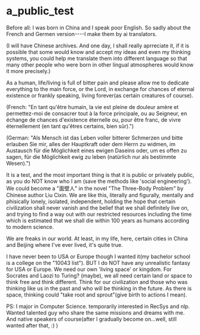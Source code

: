 # a_public_test

Before all: I was born in China and I speak poor English. So sadly about the French and Germen version----I make them by ai translators.

(I will have Chinese archives. And one day, I shall really aprreciate it, if it is possible that some would know and accept my ideas and even my thinking systems, you could help me translate them into different language so that many other people who were born in other lingual atmospheres would know it more precisely.)


As a human, life/living is full of bitter pain and please allow me to dedicate everything to the main force, or the Lord, in exchange for chances of eternal existence or frankly speaking, living forever(as certain creatures of course).

(French: "En tant qu'être humain, la vie est pleine de douleur amère et permettez-moi de consacrer tout à la force principale, ou au Seigneur, en échange de chances d'existence éternelle ou, pour être franc, de vivre éternellement (en tant qu'êtres certains, bien sûr).")

(German: "Als Mensch ist das Leben voller bitterer Schmerzen und bitte erlauben Sie mir, alles der Hauptkraft oder dem Herrn zu widmen, im Austausch für die Möglichkeit eines ewigen Daseins oder, um es offen zu sagen, für die Möglichkeit ewig zu leben (natürlich nur als bestimmte Wesen).")


It is a test, and the most important thing is that it is public or privately public, as you do NOT know who I am (save the methods like 'social engineering'). We could become a "面壁人" in the novel "The Three-Body Problem" by Chinese author Liu Cixin. We are like this, literally and figurally, mentally and phisically lonely, isolated, independent, holding the hope that certain civilization shall never vanish and the belief that we shall definitely live on, and trying to find a way out with our restricted resources including the time which is estimated that we shall die within 100 years as humans according to modern science.

We are freaks in our world. At least, in my life, here, certain cities in China and Beijing where I've ever lived, it's quite true.

I have never been to USA or Europe though I wanted it(my bachelor school is a college on the "10043 list").
BUT I do NOT have any unrealistic fantasy for USA or Europe.
We need our own 'living space' or kingdom.
For Socrates and Laozi to Turing? (maybe), we all need certain land or space to think free and think different. Think for our civilization and those who was thinking like us in the past and who will be thinking in the future. As there is space, thinking could "take root and sprout"(give birth to actions I mean).

PS: I major in Computer Science. temporarily interested in RecSys and nlp. Wanted talented guy who share the same missions and dreams with me. And native speakers of course(after I gradually become on...well, still wanted after that, :) )
